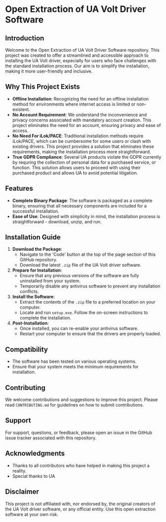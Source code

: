 # Open Extraction of UA Volt Driver Software

## Introduction
Welcome to the Open Extraction of UA Volt Driver Software repository. This project was created to offer a streamlined and accessible approach to installing the UA Volt driver, especially for users who face challenges with the standard installation process. Our aim is to simplify the installation, making it more user-friendly and inclusive.

## Why This Project Exists
- **Offline Installation**: Recognizing the need for an offline installation method for environments where internet access is limited or non-existent.
- **No Account Requirement**: We understand the inconvenience and privacy concerns associated with mandatory account creation. This project eliminates the need for an account, ensuring privacy and ease of access.
- **No Need For iLok/PACE**: Traditional installation methods require iLok/PACE, which can be cumbersome for some users or clash with existing drivers. This project provides a solution that eliminates these requirements, making the installation process more straightforward.
- **True GDPR Compliance**: Several UA products violate the GDPR currently by requring the collection of personal data for a purchased service, or function. This solution allows users to proceed with using their purchased product and allows UA to avoid potential litigation.

## Features
- **Complete Binary Package**: The software is packaged as a complete binary, ensuring that all necessary components are included for a successful installation.
- **Ease of Use**: Designed with simplicity in mind, the installation process is straightforward - download, unzip, and run.

## Installation Guide
1. **Download the Package**:
   - Navigate to the 'Code' button at the top of the page section of this GitHub repository.
   - Download the latest `.zip` file of the UA Volt driver software.
2. **Prepare for Installation**:
   - Ensure that any previous versions of the software are fully uninstalled from your system.
   - Temporarily disable any antivirus software to prevent any installation conflicts.
3. **Install the Software**:
   - Extract the contents of the `.zip` file to a preferred location on your computer.
   - Locate and run `setup.exe`. Follow the on-screen instructions to complete the installation.
4. **Post-Installation**:
   - Once installed, you can re-enable your antivirus software.
   - Restart your computer to ensure that the drivers are properly loaded.

## Compatibility
- The software has been tested on various operating systems.
- Ensure that your system meets the minimum requirements for installation.

## Contributing
We welcome contributions and suggestions to improve this project. Please read `CONTRIBUTING.md` for guidelines on how to submit contributions.

## Support
For support, questions, or feedback, please open an issue in the GitHub issue tracker associated with this repository.

## Acknowledgments
- Thanks to all contributors who have helped in making this project a reality.
- Special thanks to UA

## Disclaimer
This project is not affiliated with, nor endorsed by, the original creators of the UA Volt driver software, or any official entity. 
Use this open extraction software at your own risk.
